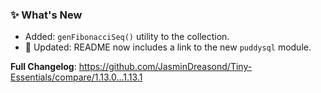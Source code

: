 ### ✨ What's New

- Added: `genFibonacciSeq()` utility to the collection.
- 🧩 Updated: README now includes a link to the new `puddysql` module.


**Full Changelog**: https://github.com/JasminDreasond/Tiny-Essentials/compare/1.13.0...1.13.1